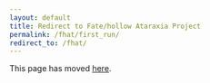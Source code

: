 ```yaml
---
layout: default
title: Redirect to Fate/hollow Ataraxia Project
permalink: /fhat/first_run/
redirect_to: /fhat/
---
```


This page has moved [here](/fhat/).  

